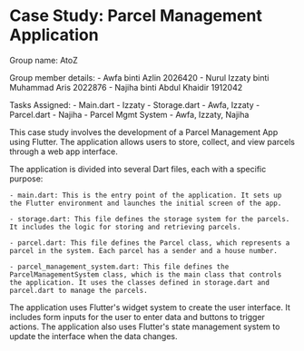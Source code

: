 # Case Study: Parcel Management Application

Group name: AtoZ

Group member details:
     - Awfa binti Azlin 2026420
     - Nurul Izzaty binti Muhammad Aris 2022876
     - Najiha binti Abdul Khaidir 1912042 

Tasks Assigned:
    - Main.dart - Izzaty
    - Storage.dart - Awfa, Izzaty
    - Parcel.dart - Najiha
    - Parcel Mgmt System - Awfa, Izzaty, Najiha

This case study involves the development of a Parcel Management App using Flutter. The application allows users to store, collect, and view parcels through a web app interface.

The application is divided into several Dart files, each with a specific purpose:

    - main.dart: This is the entry point of the application. It sets up the Flutter environment and launches the initial screen of the app.

    - storage.dart: This file defines the storage system for the parcels. It includes the logic for storing and retrieving parcels.

    - parcel.dart: This file defines the Parcel class, which represents a parcel in the system. Each parcel has a sender and a house number.

    - parcel_management_system.dart: This file defines the ParcelManagementSystem class, which is the main class that controls the application. It uses the classes defined in storage.dart and parcel.dart to manage the parcels.

The application uses Flutter's widget system to create the user interface. It includes form inputs for the user to enter data and buttons to trigger actions. The application also uses Flutter's state management system to update the interface when the data changes.
